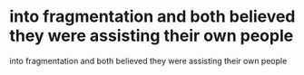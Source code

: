 # into fragmentation and both believed they were assisting their own people

into fragmentation and both believed they were assisting their own people